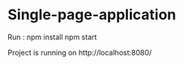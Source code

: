 # Single-page-application
Run :
   npm install
   npm start
   
  Project is running on http://localhost:8080/
